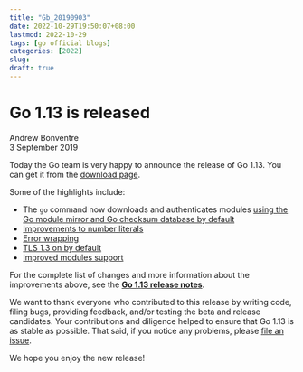 ```yaml
---
title: "Gb_20190903"
date: 2022-10-29T19:50:07+08:00
lastmod: 2022-10-29
tags: [go official blogs]
categories: [2022]
slug:
draft: true
---
```

# Go 1.13 is released

Andrew Bonventre  
3 September 2019

Today the Go team is very happy to announce the release of Go 1.13. You can get it from the [download page](https://go.dev/dl).

Some of the highlights include:

- The `go` command now downloads and authenticates modules [using the Go module mirror and Go checksum database by default](https://go.dev/doc/go1.13#introduction)
- [Improvements to number literals](https://go.dev/doc/go1.13#language)
- [Error wrapping](https://go.dev/doc/go1.13#error_wrapping)
- [TLS 1.3 on by default](https://go.dev/doc/go1.13#tls_1_3)
- [Improved modules support](https://go.dev/doc/go1.13#modules)

For the complete list of changes and more information about the improvements above, see the [**Go 1.13 release notes**](https://go.dev/doc/go1.13).

We want to thank everyone who contributed to this release by writing code, filing bugs, providing feedback, and/or testing the beta and release candidates. Your contributions and diligence helped to ensure that Go 1.13 is as stable as possible. That said, if you notice any problems, please [file an issue](https://go.dev/issue/new).

We hope you enjoy the new release!

